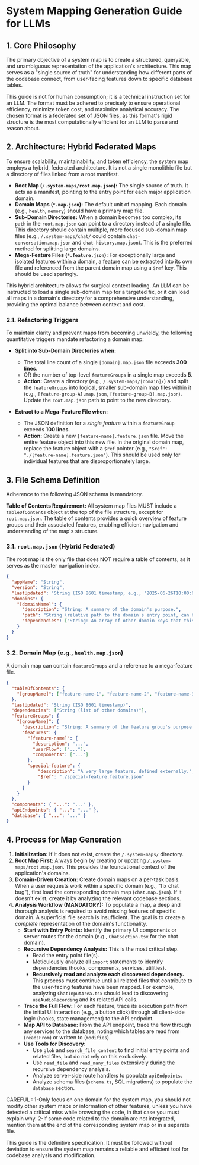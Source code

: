 # System Mapping Generation Guide for LLMs

## 1. Core Philosophy

The primary objective of a system map is to create a structured, queryable, and unambiguous representation of the application's architecture. This map serves as a "single source of truth" for understanding how different parts of the codebase connect, from user-facing features down to specific database tables.

This guide is not for human consumption; it is a technical instruction set for an LLM. The format must be adhered to precisely to ensure operational efficiency, minimize token cost, and maximize analytical accuracy. The chosen format is a federated set of JSON files, as this format's rigid structure is the most computationally efficient for an LLM to parse and reason about.

## 2. Architecture: Hybrid Federated Maps

To ensure scalability, maintainability, and token efficiency, the system map employs a hybrid, federated architecture. It is not a single monolithic file but a directory of files linked from a root manifest.

- **Root Map (`/.system-maps/root.map.json`):** The single source of truth. It acts as a manifest, pointing to the entry point for each major application domain.
- **Domain Maps (`*.map.json`):** The default unit of mapping. Each domain (e.g., `health`, `memory`) should have a primary map file.
- **Sub-Domain Directories:** When a domain becomes too complex, its `path` in the `root.map.json` can point to a directory instead of a single file. This directory should contain multiple, more focused sub-domain map files (e.g., `/.system-maps/chat/` could contain `chat-conversation.map.json` and `chat-history.map.json`). This is the preferred method for splitting large domains.
- **Mega-Feature Files (`*.feature.json`):** For exceptionally large and isolated features within a domain, a feature can be extracted into its own file and referenced from the parent domain map using a `$ref` key. This should be used sparingly.

This hybrid architecture allows for surgical context loading. An LLM can be instructed to load a single sub-domain map for a targeted fix, or it can load all maps in a domain's directory for a comprehensive understanding, providing the optimal balance between context and cost.

### 2.1. Refactoring Triggers

To maintain clarity and prevent maps from becoming unwieldy, the following quantitative triggers mandate refactoring a domain map:

-   **Split into Sub-Domain Directories when:**
    -   The total line count of a single `[domain].map.json` file exceeds **300 lines**.
    -   OR the number of top-level `featureGroups` in a single map exceeds **5**.
    -   **Action:** Create a directory (e.g., `/.system-maps/[domain]/`) and split the `featureGroups` into logical, smaller sub-domain map files within it (e.g., `[feature-group-A].map.json`, `[feature-group-B].map.json`). Update the `root.map.json` path to point to the new directory.

-   **Extract to a Mega-Feature File when:**
    -   The JSON definition for a *single feature* within a `featureGroup` exceeds **100 lines**.
    -   **Action:** Create a new `[feature-name].feature.json` file. Move the entire feature object into this new file. In the original domain map, replace the feature object with a `$ref` pointer (e.g., `"$ref": "./[feature-name].feature.json"`). This should be used only for individual features that are disproportionately large.

## 3. File Schema Definition

Adherence to the following JSON schema is mandatory.

**Table of Contents Requirement:** All system map files MUST include a `tableOfContents` object at the top of the file structure, except for `root.map.json`. The table of contents provides a quick overview of feature groups and their associated features, enabling efficient navigation and understanding of the map's structure.

### 3.1. `root.map.json` (Hybrid Federated)

The root map is the only file that does NOT require a table of contents, as it serves as the master navigation index.

```json
{
  "appName": "String",
  "version": "String",
  "lastUpdated": "String (ISO 8601 timestamp, e.g., '2025-06-26T10:00:00Z')",
  "domains": {
    "[domainName]": {
      "description": "String: A summary of the domain's purpose.",
      "path": "String (relative path to the domain's entry point, can be a file OR a directory)",
      "dependencies": ["String: An array of other domain keys that this domain depends on."]
    }
  }
}
```

### 3.2. Domain Map (e.g., `health.map.json`)

A domain map can contain `featureGroups` and a reference to a mega-feature file.

```json
{
  "tableOfContents": {
    "[groupName]": ["feature-name-1", "feature-name-2", "feature-name-3"]
  },
  "lastUpdated": "String (ISO 8601 timestamp)",
  "dependencies": ["String (list of other domains)"],
  "featureGroups": {
    "[groupName]": {
      "description": "String: A summary of the feature group's purpose.",
      "features": {
        "[feature-name]": {
          "description": "...",
          "userFlow": ["..."],
          "components": ["..."]
        },
        "special-feature": {
            "description": "A very large feature, defined externally.",
            "$ref": "./special-feature.feature.json"
        }
      }
    }
  },
  "components": { "...": "..." },
  "apiEndpoints": { "...": "..." },
  "database": { "...": "..." }
}
```

## 4. Process for Map Generation

1.  **Initialization:** If it does not exist, create the `/.system-maps/` directory.
2.  **Root Map First:** Always begin by creating or updating `/.system-maps/root.map.json`. This provides the foundational context of the application's domains.
3.  **Domain-Driven Creation:** Create domain maps on a per-task basis. When a user requests work within a specific domain (e.g., "fix chat bug"), first load the corresponding domain map (`chat.map.json`). If it doesn't exist, create it by analyzing the relevant codebase sections.
4.  **Analysis Workflow (MANDATORY):** To populate a map, a deep and thorough analysis is required to avoid missing features of specific domain. A superficial file search is insufficient. The goal is to create a *complete* representation of the domain's functionality.
    - **Start with Entry Points:** Identify the primary UI components or server routes for the domain (e.g., `ChatSection.tsx` for the chat domain).
    - **Recursive Dependency Analysis:** This is the most critical step.
        - Read the entry point file(s).
        - Meticulously analyze all `import` statements to identify dependencies (hooks, components, services, utilities).
        - **Recursively read and analyze each discovered dependency.** This process must continue until all related files that contribute to the user-facing features have been mapped. For example, analyzing `ChatInputArea.tsx` should lead to discovering `useAudioRecording` and its related API calls.
    - **Trace the Full Flow:** For each feature, trace its execution path from the initial UI interaction (e.g., a button click) through all client-side logic (hooks, state management) to the API endpoint.
    - **Map API to Database:** From the API endpoint, trace the flow through any services to the database, noting which tables are read from (`readsFrom`) or written to (`modifies`).
    - **Use Tools for Discovery:**
        - Use `glob` and `search_file_content` to find initial entry points and related files, but do not rely on this exclusively.
        - Use `read_file` and `read_many_files` extensively during the recursive dependency analysis.
        - Analyze server-side route handlers to populate `apiEndpoints`.
        - Analyze schema files (`schema.ts`, SQL migrations) to populate the `database` section.

CAREFUL : 
1-Only focus on one domain for the system map, you should not modify other system maps or information of other features, unless you have detected a critical miss while browsing the code, in that case you must explain why. 
2-If some code related to the domain are not integrated, mention them at the end of the corresponding system map or in a separate file.

This guide is the definitive specification. It must be followed without deviation to ensure the system map remains a reliable and efficient tool for codebase analysis and modification.
